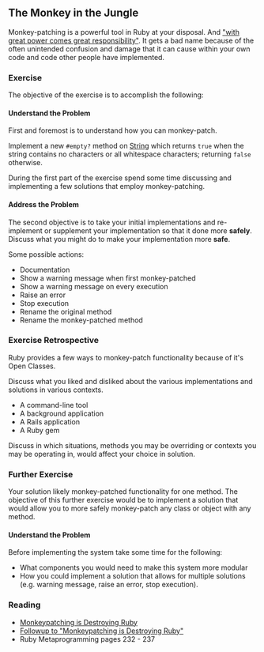 ## The Monkey in the Jungle

Monkey-patching is a powerful tool in Ruby at your disposal. And ["with great power comes great responsibility"](http://en.wikipedia.org/wiki/Uncle_Ben#.22With_great_power_comes_great_responsibility.22). It gets a bad name because of the often unintended confusion and damage that it can cause within your own code and code other people have implemented. 


### Exercise

The objective of the exercise is to accomplish the following:

#### Understand the Problem

First and foremost is to understand how you can monkey-patch.

Implement a new `#empty?` method on [String](http://rubydoc.info/stdlib/core/1.9.3/String) which returns `true` when the string contains no characters or all whitespace characters; returning `false` otherwise.

During the first part of the exercise spend some time discussing and implementing a few solutions that employ monkey-patching.

#### Address the Problem

The second objective is to take your initial implementations and re-implement or supplement your implementation so that it done more **safely**. Discuss what you might do to make your implementation more **safe**.

Some possible actions:

* Documentation
* Show a warning message when first monkey-patched
* Show a warning message on every execution
* Raise an error
* Stop execution
* Rename the original method
* Rename the monkey-patched method

### Exercise Retrospective

Ruby provides a few ways to monkey-patch functionality because of it's Open Classes. 

Discuss what you liked and disliked about the various implementations and solutions in various contexts.

* A command-line tool
* A background application
* A Rails application
* A Ruby gem

Discuss in which situations, methods you may be overriding or contexts you may be operating in, would affect your choice in solution. 

### Further Exercise

Your solution likely monkey-patched functionality for one method. The objective of this further exercise would be to implement a solution that would allow you to more safely monkey-patch any class or object with any method.

#### Understand the Problem

Before implementing the system take some time for the following:

* What components you would need to make this system more modular
* How you could implement a solution that allows for multiple solutions (e.g. warning message, raise an error, stop execution).



### Reading

* [Monkeypatching is Destroying Ruby](http://avdi.org/devblog/2008/02/23/why-monkeypatching-is-destroying-ruby/)
* [Followup to "Monkeypatching is Destroying Ruby"](http://avdi.org/devblog/2008/02/25/followup-to-monkeypatching-is-destroying-ruby/)
* Ruby Metaprogramming pages 232 - 237

